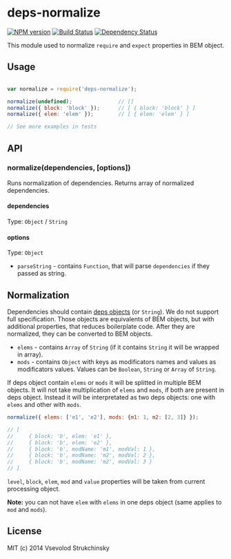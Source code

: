 # deps-normalize

[![NPM version][npm-image]][npm-url] [![Build Status][travis-image]][travis-url] [![Dependency Status][depstat-image]][depstat-url]

This module used to normalize `require` and `expect` properties in BEM object.

## Usage

```js

var normalize = require('deps-normalize');

normalize(undefined);               // []
normalize({ block: 'block' });      // [ { block: 'block' } ]
normalize({ elem: 'elem' });        // [ { elem: 'elem' } ]

// See more examples in tests
```

## API

### normalize(dependencies, [options])

Runs normalization of dependencies. Returns array of normalized dependencies.

#### dependencies
Type: `Object` / `String`

#### options
Type: `Object`

 * `parseString` - contains `Function`, that will parse `dependencies` if they passed as string.

## Normalization

Dependencies should contain [deps objects](http://bem.info/tools/bem/bem-tools/depsjs/) (or `String`). We do not support full specification. Those objects are equivalents of BEM objects, but with additional properties, that reduces boilerplate code. After they are normalized, they can be converted to BEM objects.

 * `elems` - contains `Array` of `String` (if it contains `String` it will be wrapped in array).
 * `mods` - contains `Object` with keys as modificators names and values as modificators values. Values can be `Boolean`, `String` or `Array` of `String`.

If deps object contain `elems` or `mods` it will be splitted in multiple BEM objects. It will not take multiplication of `elems` and `mods`, if both are present in deps object. Instead it will be interpretated as two deps objects: one with `elems` and other with `mods`.

```js
normalize({ elems: ['e1', 'e2'], mods: {m1: 1, m2: [2, 3]} });

// [
//     { block: 'b', elem: 'e1' },
//     { block: 'b', elem: 'e2' },
//     { block: 'b', modName: 'm1', modVal: 1 },
//     { block: 'b', modName: 'm2', modVal: 2 },
//     { block: 'b', modName: 'm2', modVal: 3 }
// ]
```

`level`, `block`, `elem`, `mod` and `value` properties will be taken from current processing object.

__Note:__ you can not have `elem` with `elems` in one deps object (same applies to `mod` and `mods`).

## License

MIT (c) 2014 Vsevolod Strukchinsky

[npm-url]: https://npmjs.org/package/deps-normalize
[npm-image]: http://img.shields.io/npm/v/deps-normalize.svg?style=flat

[travis-url]: http://travis-ci.org/floatdrop/deps-normalize
[travis-image]: http://img.shields.io/travis/floatdrop/deps-normalize.svg?branch=master&style=flat

[depstat-url]: https://david-dm.org/floatdrop/deps-normalize
[depstat-image]: http://img.shields.io/david/floatdrop/deps-normalize.svg?style=flat
